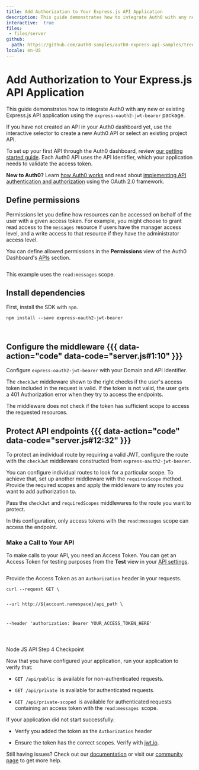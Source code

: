 ```yaml
---
title: Add Authorization to Your Express.js API Application
description: This guide demonstrates how to integrate Auth0 with any new or existing Express.js API application using the express-oauth2-jwt-bearer package.
interactive:  true
files:
 - files/server
github:
  path: https://github.com/auth0-samples/auth0-express-api-samples/tree/master/01-Authorization-RS256
locale: en-US
---
```


# Add Authorization to Your Express.js API Application


<p>This guide demonstrates how to integrate Auth0 with any new or existing Express.js API application using the <code>express-oauth2-jwt-bearer</code> package.</p><p>If you have not created an API in your Auth0 dashboard yet, use the interactive selector to create a new Auth0 API or select an existing project API.</p><p>To set up your first API through the Auth0 dashboard, review <a href="https://auth0.com/docs/get-started/auth0-overview/set-up-apis">our getting started guide</a>. Each Auth0 API uses the API Identifier, which your application needs to validate the access token.</p><p><div class="alert-container" severity="default"><p><b>New to Auth0?</b> Learn <a href="https://auth0.com/docs/overview">how Auth0 works</a> and read about <a href="https://auth0.com/docs/api-auth">implementing API authentication and authorization</a> using the OAuth 2.0 framework.</p></div></p><p></p>

## Define permissions


<p>Permissions let you define how resources can be accessed on behalf of the user with a given access token. For example, you might choose to grant read access to the <code>messages</code> resource if users have the manager access level, and a write access to that resource if they have the administrator access level.</p><p>You can define allowed permissions in the <b>Permissions</b> view of the Auth0 Dashboard&#39;s <a href="https://manage.auth0.com/#/apis">APIs</a> section.</p><img src="//images.ctfassets.net/cdy7uua7fh8z/5EnGfdqLVZ8fuIxbUn7gm1/7e6b2fb38a7452b2b540099a4a888822/configure-permissions.png" alt="" /><p><div class="alert-container" severity="default"><p>This example uses the <code>read:messages</code> scope.</p></div></p>

## Install dependencies


<p>First, install the SDK with <code>npm</code>.</p><p><pre><code class="language-powershell">npm install --save express-oauth2-jwt-bearer

</code></pre>

</p>

## Configure the middleware {{{ data-action="code" data-code="server.js#1:10" }}}


<p>Configure <code>express-oauth2-jwt-bearer</code> with your Domain and API Identifier.</p><p>The <code>checkJwt</code> middleware shown to the right checks if the user&#39;s access token included in the request is valid. If the token is not valid, the user gets a 401 Authorization error when they try to access the endpoints.</p><p>The middleware does not check if the token has sufficient scope to access the requested resources.</p>

## Protect API endpoints {{{ data-action="code" data-code="server.js#12:32" }}}


<p>To protect an individual route by requiring a valid JWT, configure the route with the <code>checkJwt</code> middleware constructed from <code>express-oauth2-jwt-bearer</code>.</p><p>You can configure individual routes to look for a particular scope. To achieve that, set up another middleware with the <code>requiresScope</code> method. Provide the required scopes and apply the middleware to any routes you want to add authorization to.</p><p>Pass the <code>checkJwt</code> and <code>requiredScopes</code> middlewares to the route you want to protect.</p><p>In this configuration, only access tokens with the <code>read:messages</code> scope can access the endpoint.</p><h3>Make a Call to Your API</h3><p>To make calls to your API, you need an Access Token. You can get an Access Token for testing purposes from the <b>Test</b> view in your <a href="https://manage.auth0.com/#/apis">API settings</a>.</p><img src="//images.ctfassets.net/cdy7uua7fh8z/5HUMcKGXoNOvdJNXFI73oi/46a590997c56f9ca9aaf4d7da916575a/Tokens_-_English.png" alt="" /><p>Provide the Access Token as an <code>Authorization</code> header in your requests.</p><p><pre><code>curl --request GET \

  --url http://${account.namespace}/api_path \

  --header 'authorization: Bearer YOUR_ACCESS_TOKEN_HERE'

</code></pre>

</p><p><div class="checkpoint">Node JS API Step 4 Checkpoint <div class="checkpoint-default"><p>Now that you have configured your application, run your application to verify that:</p><ul><li><p><code>GET /api/public </code>is available for non-authenticated requests.</p></li><li><p><code>GET /api/private </code>is available for authenticated requests.</p></li><li><p><code>GET /api/private-scoped </code>is available for authenticated requests containing an access token with the <code>read:messages </code>scope.</p></li></ul><p></p></div>

  <div class="checkpoint-success"></div>

  <div class="checkpoint-failure"><p>If your application did not start successfully:</p><ul><li><p>Verify you added the token as the <code>Authorization</code> header</p></li><li><p>Ensure the token has the correct scopes. Verify with <a href="https://jwt.io/">jwt.io</a>.</p></li></ul><p>Still having issues? Check out our <a href="https://auth0.com/docs">documentation</a> or visit our <a href="https://community.auth0.com/">community page</a> to get more help.</p></div>

  </div></p>
